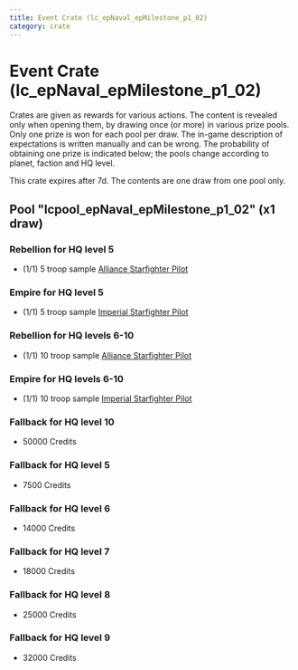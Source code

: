 ```yaml
---
title: Event Crate (lc_epNaval_epMilestone_p1_02)
category: crate
---
```


# Event Crate (lc_epNaval_epMilestone_p1_02)

Crates are given as rewards for various actions. The content is revealed only when opening them, by drawing once (or more) in various prize pools. Only one prize is won for each pool per draw. The in-game description of expectations is written manually and can be wrong. The probability of obtaining one prize is indicated below; the pools change according to planet, faction and HQ level.

This crate expires after 7d. The contents are one draw from one pool only.

## Pool "lcpool_epNaval_epMilestone_p1_02" (x1 draw)

### Rebellion for HQ level 5

  * (1/1) 5 troop sample [Alliance Starfighter Pilot](XWingPilot)

### Empire for HQ level 5

  * (1/1) 5 troop sample [Imperial Starfighter Pilot](TiePilot)

### Rebellion for HQ levels 6-10

  * (1/1) 10 troop sample [Alliance Starfighter Pilot](XWingPilot)

### Empire for HQ levels 6-10

  * (1/1) 10 troop sample [Imperial Starfighter Pilot](TiePilot)

### Fallback for HQ level 10

  * 50000 Credits

### Fallback for HQ level 5

  * 7500 Credits

### Fallback for HQ level 6

  * 14000 Credits

### Fallback for HQ level 7

  * 18000 Credits

### Fallback for HQ level 8

  * 25000 Credits

### Fallback for HQ level 9

  * 32000 Credits